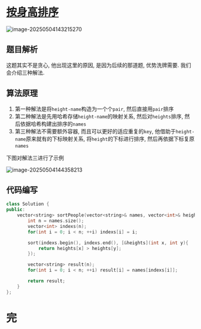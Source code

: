 # [按身高排序](https://leetcode.cn/problems/sort-the-people/)

![image-20250504143215270](https://md-wind.oss-cn-nanjing.aliyuncs.com/md/20250504143215326.png)

## 题目解析

这题其实不是贪心, 他出现这里的原因, 是因为后续的那道题, 优势洗牌需要.   我们会介绍三种解法.

## 算法原理

1. 第一种解法是将`height-name`构造为一个个`pair`, 然后直接用`pair`排序
2. 第二种解法是先用哈希存储`height-name`的映射关系, 然后对`heights`排序, 然后依据哈希构建出排序的`names`
3. 第三种解法不需要额外容器, 而且可以更好的适应重复的`key`, 他借助于`height-name`原来就有的下标映射关系, 将`height`的下标进行排序, 然后再依据下标复原`names`

下图对解法三进行了示例

![image-20250504144358213](https://md-wind.oss-cn-nanjing.aliyuncs.com/md/20250504144358362.png)

## 代码编写

```cpp
class Solution {
public:
    vector<string> sortPeople(vector<string>& names, vector<int>& heights) {
        int n = names.size();
        vector<int> indexs(n);
        for(int i = 0; i < n; ++i) indexs[i] = i;

        sort(indexs.begin(), indexs.end(), [&heights](int x, int y){
            return heights[x] > heights[y];
        });

        vector<string> result(n);
        for(int i = 0; i < n; ++i) result[i] = names[indexs[i]];

        return result;
    }
};
```

# 完